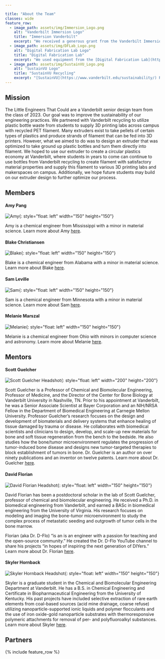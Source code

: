 ```yaml
---

title: "About the Team"
classes: wide
feature_row:
  - image_path: assets/img/Immersion_Logo.png
    alt: "Vanderbilt Immersion Logo"
    title: "Immersion Vanderbilt"
    excerpt: "We received a generous grant from the Vanderbilt Immersion Office (see us in [MyVU](https://news.vanderbilt.edu/2023/02/22/provost-awards-44-immersion-faculty-mentoring-grants/)!)."
  - image_path: assets/img/DFLab_Logo.png
    alt: "Digital Fabrication Lab Logo"
    title: "Digital Fabrication Lab"
    excerpt: "We used equipment from the [Digital Fabrication Lab](https://www.digitalfabricationlab.com/) to create regrind, 3D printed parts, and machined parts."
  - image_path: assets/img/SustainVU_Logo.png
    alt: "SustainVU Logo"
    title: "SustainVU Recycling"
    excerpt: "[SustainVU](https://www.vanderbilt.edu/sustainability/) Recycling has provided us with recycled plastic bottles from Vanderbilt students."
---
```



## Mission

The Little Engineers That Could are a Vanderbilt senior design team from the class of 2023. Our goal was to improve the sustainability of our engineering practices. We partnered with Vanderbilt recycling to utilize plastic bottle waste from students to supply 3D printing labs across campus with recycled PET filament. Many extruders exist to take pellets of certain types of plastics and produce strands of filament that can be fed into 3D printers. However, what we aimed to do was to design an extruder that was optimized to take ground up plastic bottles and turn them directly into filament. We hoped to use our extruder to create a circular plastics economy at Vanderbilt, where students in years to come can continue to use bottles from Vanderbilt recycling to create filament with satisfactory material properties and supply this filament to various 3D printing labs and makerspaces on campus. Additionally, we hope future students may build on our extruder design to further optimize our process.

## Members

#### Amy Pang

![Amy](/assets/img/Amy_Headshot_Clear.png){: style="float: left" width="150" height="150"}

Amy is a chemical engineer from Mississippi with a minor in material science. Learn more about Amy [here](https://www.linkedin.com/in/amyspang/).

<div style="clear:both;"></div>

#### Blake Christiansen

![Blake](/assets/img/Blake_Headshot_Clear.png){: style="float: left" width="150" height="150"}

Blake is a chemical engineer from Alabama with a minor in material science. Learn more about Blake [here](https://www.linkedin.com/in/b-christiansen/).

<div style="clear:both;"></div>

#### Sam Leville

![Sam](/assets/img/Sam_Headshot_Clear.png){: style="float: left" width="150" height="150"}

Sam is a chemical engineer from Minnesota with a minor in material science. Learn more about Sam [here](https://www.linkedin.com/in/samuel-leville/).

<div style="clear:both;"></div>

#### Melanie Marszal

![Melanie](/assets/img/Melanie_Headshot_Clear.png){: style="float: left" width="150" height="150"}

Melanie is a chemical engineer from Ohio with minors in computer science and astronomy. Learn more about Melanie [here](https://www.linkedin.com/in/melanie-marszal/).

<div style="clear:both;"></div>

## Mentors

#### Scott Guelcher

![Scott Guelcher Headshot](/assets/img/Guelcher_Headshot-Clear.png){: style="float: left" width="200" height="200"}

Scott Guelcher is a Professor of Chemical and Biomolecular Engineering, Professor of Medicine, and the Director of the Center for Bone Biology at Vanderbilt University in Nashville, TN.  Prior to his appointment at Vanderbilt, he was a Senior Associate Scientist at Bayer Corporation and an NIH/NRSA Fellow in the Department of Biomedical Engineering at Carnegie Mellon University. Professor Guelcher’s research focuses on the design and development of biomaterials and delivery systems that enhance healing of tissue damaged by trauma or disease. He collaborates with biomedical scientists and clinicians to design, develop, and scale-up new materials for bone and soft tissue regeneration from the bench to the bedside.   He also studies how the bone/tumor microenvironment regulates the progression of tumor-induced bone disease and designs new tumor-targeted therapies to block establishment of tumors in bone. Dr. Guelcher is an author on over ninety publications and an inventor on twelve patents. Learn more about Dr. Guelcher [here](https://www.linkedin.com/in/guelcher-scott-778a8a1b/).

<div style="clear:both;"></div>

#### David Florian

![David Florian Headshot](/assets/img/David_Headshot-Clear.png){: style="float: left" width="150" height="150"}

David Florian has been a postdoctoral scholar in the lab of Scott Guelcher, professor of chemical and biomolecular engineering. He received a Ph.D. in biomedical engineering from Vanderbilt, and earned a BASc in biomedical engineering from the University of Virginia. His research focuses on modeling and imaging the bone-tumor microenvironment to study the complex process of metastatic seeding and outgrowth of tumor cells in the bone marrow. 

Florian (aka Dr. D-Flo) “is an is an engineer with a passion for teaching and the open-source community.” He created the Dr. D-Flo YouTube channel to share his projects “in hopes of inspiring the next generation of DIYers.” Learn more about Dr. Florian [here](https://www.linkedin.com/in/david-florian-7a2494132/).

<div style="clear:both;"></div>

#### Skyler Hornback

![Skyler Hornback Headshot](/assets/img/Skyler_Headshot-Clear.png){: style="float: left" width="150" height="150"}

Skyler is a graduate student in the Chemical and Biomolecular Engineering Department at Vanderbilt. He has a B.S. in Chemical Engineering and Certificate in Biopharmaceutical Engineering from the University of Kentucky. His past projects have included selective extraction of rare earth elements from coal-based sources (acid mine drainage, coarse refuse) utilizing nanoparticle-supported ionic liquids and polymer flocculants and the use of iron oxide-gold nanoparticle substrates with thermoresponsive polymeric attachments for removal of per- and polyfluoroalkyl substances. Learn more about Skyler [here](https://www.linkedin.com/in/skylerhornback/).

<div style="clear:both;"></div>

## Partners
{% include feature_row %}
